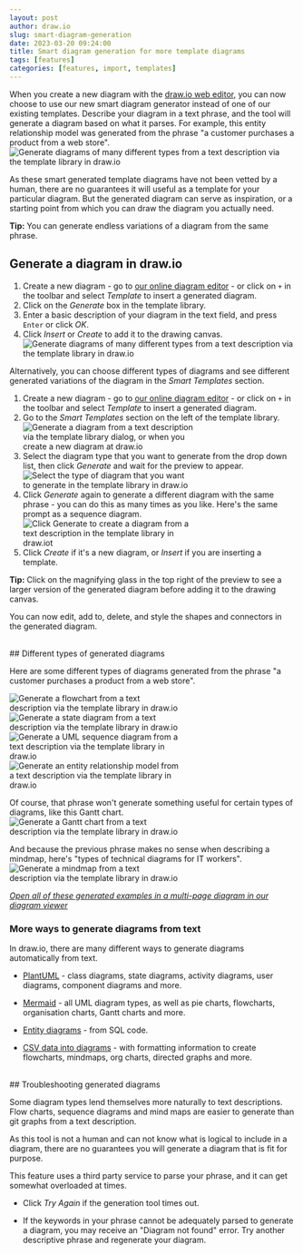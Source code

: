 ```yaml
---
layout: post
author: draw.io
slug: smart-diagram-generation
date: 2023-03-20 09:24:00
title: Smart diagram generation for more template diagrams
tags: [features]
categories: [features, import, templates]
---
```


When you create a new diagram with the [draw.io web editor](https://app.diagrams.net), you can now choose to use our new smart diagram generator instead of one of our existing templates. Describe your diagram in a text phrase, and the tool will generate a diagram based on what it parses. For example, this entity relationship model was generated from the phrase "a customer purchases a product from a web store".
<br /><img src="/assets/img/blog/diagram-generator-template-library.png" style="width=100%;max-width:500px;height:auto;" alt="Generate diagrams of many different types from a text description via the template library in draw.io">

As these smart generated template diagrams have not been vetted by a human, there are no guarantees it will useful as a template for your particular diagram. But the generated diagram can serve as inspiration, or a starting point from which you can draw the diagram you actually need.

**Tip:** You can generate endless variations of a diagram from the same phrase.

## Generate a diagram in draw.io

1. Create a new diagram - go to [our online diagram editor](https://app.diagrams.net) - or click on ``+`` in the toolbar and select _Template_ to insert a generated diagram.
2. Click on the _Generate_ box in the template library. 
3. Enter a basic description of your diagram in the text field, and press ``Enter`` or click _OK_.
4. Click _Insert_ or _Create_ to add it to the drawing canvas. 
<br /><img src="/assets/img/blog/diagram-generator-template-library.gif" style="width=100%;max-width:500px;height:auto;" alt="Generate diagrams of many different types from a text description via the template library in draw.io">

Alternatively, you can choose different types of diagrams and see different generated variations of the diagram in the _Smart Templates_ section. 
1. Create a new diagram - go to [our online diagram editor](https://app.diagrams.net) - or click on ``+`` in the toolbar and select _Template_ to insert a generated diagram.
2. Go to the _Smart Templates_ section on the left of the template library.
<br /><img src="/assets/img/blog/template-library-diagram-generator.png" style="width=100%;max-width:300px;height:auto;" alt="Generate a diagram from a text description via the template library dialog, or when you create a new diagram at draw.io">
1. Select the diagram type that you want to generate from the drop down list, then click _Generate_ and wait for the preview to appear. 
<br /><img src="/assets/img/blog/diagram-generator-select-type.png" style="width=100%;max-width:300px;height:auto;" alt="Select the type of diagram that you want to generate in the template library in draw.io">
1. Click _Generate_ again to generate a different diagram with the same phrase - you can do this as many times as you like. Here's the same prompt as a sequence diagram.
<br /><img src="/assets/img/blog/diagram-generator-generate.png" style="width=100%;max-width:300px;height:auto;" alt="Click Generate to create a diagram from a text description in the template library in draw.iot">
1. Click _Create_ if it's a new diagram, or _Insert_ if you are inserting a template.

**Tip:** Click on the magnifying glass in the top right of the preview to see a larger version of the generated diagram before adding it to the drawing canvas. 

You can now edit, add to, delete, and style the shapes and connectors in the generated diagram.

<br />
## Different types of generated diagrams

Here are some different types of diagrams generated from the phrase "a customer purchases a product from a web store".

<img src="/assets/img/blog/diagram-generator-flow.png" style="width=100%;max-width:300px;height:auto;" alt="Generate a flowchart from a text description via the template library in draw.io"> 
<img src="/assets/img/blog/diagram-generator-state.png" style="width=100%;max-width:300px;height:auto;" alt="Generate a state diagram from a text description via the template library in draw.io">
<br /><img src="/assets/img/blog/diagram-generator-sequence.png" style="width=100%;max-width:300px;height:auto;" alt="Generate a UML sequence diagram from a text description via the template library in draw.io"> 
<img src="/assets/img/blog/diagram-generator-er.png" style="width=100%;max-width:300px;height:auto;" alt="Generate an entity relationship model from a text description via the template library in draw.io">

Of course, that phrase won't generate something useful for certain types of diagrams, like this Gantt chart. 
<br /><img src="/assets/img/blog/diagram-generator-gantt.png" style="width=100%;max-width:300px;height:auto;" alt="Generate a Gantt chart from a text description via the template library in draw.io">

And because the previous phrase makes no sense when describing a mindmap, here's "types of technical diagrams for IT workers".
<br /><img src="/assets/img/blog/diagram-generator-mindmap.png" style="width=100%;max-width:300px;height:auto;" alt="Generate a mindmap from a text description via the template library in draw.io">

[_Open all of these generated examples in a multi-page diagram in our diagram viewer_](https://viewer.diagrams.net/?lightbox=1&highlight=0000ff&edit=_blank&page=0&layers=1&nav=1&title=#Uhttps%3A%2F%2Fraw.githubusercontent.com%2Fjgraph%2Fdrawio-diagrams%2Fdev%2Fblog%2Fsmart-generated-diagrams-examples.drawio)

### More ways to generate diagrams from text

In draw.io, there are many different ways to generate diagrams automatically from text.

* [PlantUML](/blog/plantuml.html) - class diagrams, state diagrams, activity diagrams, user diagrams, component diagrams and more. 
  
* [Mermaid](/blog/mermaid-diagrams.html) - all UML diagram types, as well as pie charts, flowcharts, organisation charts, Gantt charts and more. 
  
* [Entity diagrams](/blog/insert-sql.html) - from SQL code.
  
* [CSV data into diagrams](/blog/insert-from-csv.html) - with formatting information to create flowcharts, mindmaps, org charts, directed graphs and more.


<br />
## Troubleshooting generated diagrams

Some diagram types lend themselves more naturally to text descriptions. Flow charts, sequence diagrams and mind maps are easier to generate than git graphs from a text description. 

As this tool is not a human and can not know what is logical to include in a diagram, there are no guarantees you will generate a diagram that is fit for purpose.

This feature uses a third party service to parse your phrase, and it can get somewhat overloaded at times. 

* Click _Try Again_ if the generation tool times out.
  
* If the keywords in your phrase cannot be adequately parsed to generate a diagram, you may receive an "Diagram not found" error. Try another descriptive phrase and regenerate your diagram.
